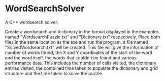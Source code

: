 # WordSearchSolver
A C++ wordsearch solver.

Create a wordsearch and dictionary in the format displayed in the examples named "WordsearchPuzzle.txt" and "Dictionary.txt" respectively.
Place both files in the same location as the exe and run the program, a file named "SolvedWordsearch.txt" will be created.
This file will give the information of number of words found, the X and Y coordinates of the start of the word and the word itself,
the words that couldn't be found and various performance data.  This includes the number of cells visited, the dictionary entries visited,
the combined time taken to populate the dictionary and grid structure and the time taken to solve the puzzle.
